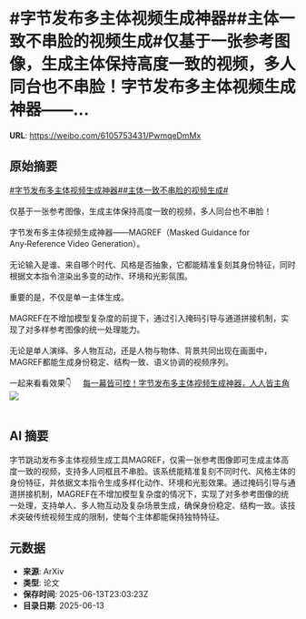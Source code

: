 # #字节发布多主体视频生成神器##主体一致不串脸的视频生成#仅基于一张参考图像，生成主体保持高度一致的视频，多人同台也不串脸！字节发布多主体视频生成神器——...

**URL**: https://weibo.com/6105753431/PwmqeDmMx

## 原始摘要

<a href="https://m.weibo.cn/search?containerid=231522type%3D1%26t%3D10%26q%3D%23%E5%AD%97%E8%8A%82%E5%8F%91%E5%B8%83%E5%A4%9A%E4%B8%BB%E4%BD%93%E8%A7%86%E9%A2%91%E7%94%9F%E6%88%90%E7%A5%9E%E5%99%A8%23&amp;extparam=%23%E5%AD%97%E8%8A%82%E5%8F%91%E5%B8%83%E5%A4%9A%E4%B8%BB%E4%BD%93%E8%A7%86%E9%A2%91%E7%94%9F%E6%88%90%E7%A5%9E%E5%99%A8%23" data-hide=""><span class="surl-text">#字节发布多主体视频生成神器#</span></a><a href="https://m.weibo.cn/search?containerid=231522type%3D1%26t%3D10%26q%3D%23%E4%B8%BB%E4%BD%93%E4%B8%80%E8%87%B4%E4%B8%8D%E4%B8%B2%E8%84%B8%E7%9A%84%E8%A7%86%E9%A2%91%E7%94%9F%E6%88%90%23&amp;extparam=%23%E4%B8%BB%E4%BD%93%E4%B8%80%E8%87%B4%E4%B8%8D%E4%B8%B2%E8%84%B8%E7%9A%84%E8%A7%86%E9%A2%91%E7%94%9F%E6%88%90%23" data-hide=""><span class="surl-text">#主体一致不串脸的视频生成#</span></a><br><br>仅基于一张参考图像，生成主体保持高度一致的视频，多人同台也不串脸！<br><br>字节发布多主体视频生成神器——MAGREF（Masked Guidance for Any‑Reference Video Generation）。<br><br>无论输入是谁、来自哪个时代、风格是否抽象，它都能精准复刻其身份特征，同时根据文本指令渲染出多变的动作、环境和光影氛围。<br><br>重要的是，不仅是单一主体生成。<br><br>MAGREF在不增加模型复杂度的前提下，通过引入掩码引导与通道拼接机制，实现了对多样参考图像的统一处理能力。<br><br>无论是单人演绎、多人物互动，还是人物与物体、背景共同出现在画面中，MAGREF都能生成身份稳定、结构一致、语义协调的视频序列。<br><br>一起来看看效果👇 <a href="https://weibo.com/ttarticle/p/show?id=2309405177126910820609" data-hide=""><span class="url-icon"><img style="width: 1rem;height: 1rem" src="https://h5.sinaimg.cn/upload/2015/09/25/3/timeline_card_small_article_default.png" referrerpolicy="no-referrer"></span><span class="surl-text">每一幕皆可控！字节发布多主体视频生成神器，人人皆主角</span></a><img style="" src="https://tvax3.sinaimg.cn/large/006Fd7o3gy1i2dtq5592lj30ii0aedhv.jpg" referrerpolicy="no-referrer"><br><br>

## AI 摘要

字节跳动发布多主体视频生成工具MAGREF，仅需一张参考图像即可生成主体高度一致的视频，支持多人同框且不串脸。该系统能精准复刻不同时代、风格主体的身份特征，并依据文本指令生成多样化动作、环境和光影效果。通过掩码引导与通道拼接机制，MAGREF在不增加模型复杂度的情况下，实现了对多参考图像的统一处理，支持单人、多人物互动及复杂场景生成，确保身份稳定、结构一致。该技术突破传统视频生成的限制，使每个主体都能保持独特特征。

## 元数据

- **来源**: ArXiv
- **类型**: 论文
- **保存时间**: 2025-06-13T23:03:23Z
- **目录日期**: 2025-06-13
